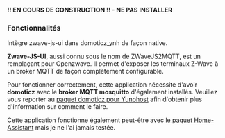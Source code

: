 
**!! EN COURS DE CONSTRUCTION !! - NE PAS INSTALLER**

### Fonctionnalités

Intègre zwave-js-ui dans domoticz_ynh de façon native.

**Zwave-JS-UI**, aussi connu sous le nom de ZWaveJS2MQTT, est un remplaçant pour Openzwave. Il permet d'exposer les terminaux Z-Wave à un broker  MQTT de façon complètement configurable.

Pour fonctionner correctement, cette application nécessite d'avoir **domoticz** avec le **broker MQTT mosquitto** d'également installés. Veuillez vous reporter au [paquet domoticz pour Yunohost](https://github.com/YunoHost-Apps/domoticz_ynh) afin d'obtenir plus d'information sur comment le faire.

Cette application fonctionne également peut-être avec [le paquet Home-Assistant](https://github.com/YunoHost-Apps/homeassistant_ynh) mais je ne l'ai jamais testée.